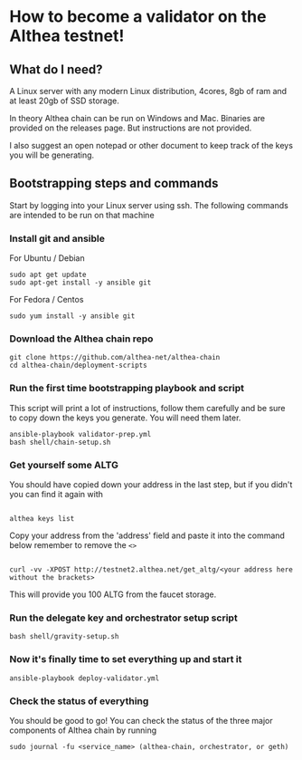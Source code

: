 # How to become a validator on the Althea testnet!

## What do I need?

A Linux server with any modern Linux distribution, 4cores, 8gb of ram and at least 20gb of SSD storage.

In theory Althea chain can be run on Windows and Mac. Binaries are provided on the releases page. But instructions are not provided.

I also suggest an open notepad or other document to keep track of the keys you will be generating.

## Bootstrapping steps and commands

Start by logging into your Linux server using ssh. The following commands are intended to be run on that machine

### Install git and ansible

For Ubuntu / Debian

```
sudo apt get update
sudo apt-get install -y ansible git
```

For Fedora / Centos

```
sudo yum install -y ansible git
```

### Download the Althea chain repo

```
git clone https://github.com/althea-net/althea-chain
cd althea-chain/deployment-scripts
```

### Run the first time bootstrapping playbook and script

This script will print a lot of instructions, follow them carefully and be sure to copy
down the keys you generate. You will need them later.

```
ansible-playbook validator-prep.yml
bash shell/chain-setup.sh
```

### Get yourself some ALTG

You should have copied down your address in the last step, but if you didn't you can find it again with

```

althea keys list

```

Copy your address from the 'address' field and paste it into the command below remember to remove the `<>`

```

curl -vv -XPOST http://testnet2.althea.net/get_altg/<your address here without the brackets>

```

This will provide you 100 ALTG from the faucet storage.

### Run the delegate key and orchestrator setup script

```
bash shell/gravity-setup.sh
```

### Now it's finally time to set everything up and start it

```
ansible-playbook deploy-validator.yml
```

### Check the status of everything

You should be good to go! You can check the status of the three
major components of Althea chain by running

```
sudo journal -fu <service_name> (althea-chain, orchestrator, or geth)
```

